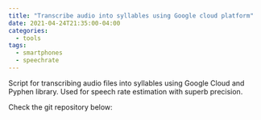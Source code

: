 ```yaml
---
title: "Transcribe audio into syllables using Google cloud platform"
date: 2021-04-24T21:35:00-04:00
categories:
  - tools
tags:
  - smartphones
  - speechrate
---
```


Script for transcribing audio files into syllables using Google Cloud and Pyphen library. Used for speech rate estimation with superb precision.

Check the git repository below:

<div class="github-card" data-github="vojtaiii/google_speech_to_syllables" data-width="400" data-height="" data-theme="default"></div>
<script src="//cdn.jsdelivr.net/github-cards/latest/widget.js"></script>